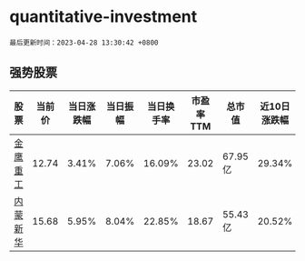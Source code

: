 # quantitative-investment

`最后更新时间：2023-04-28 13:30:42 +0800`

## 强势股票

|股票|当前价|当日涨跌幅|当日振幅|当日换手率|市盈率TTM|总市值|近10日涨跌幅|
|----|----|----|----|----|----|----|----|
|[金鹰重工](https://xueqiu.com/S/SZ301048)|12.74|3.41%|7.06%|16.09%|23.02|67.95亿|29.34%|
|[内蒙新华](https://xueqiu.com/S/SH603230)|15.68|5.95%|8.04%|22.85%|18.67|55.43亿|20.52%|
